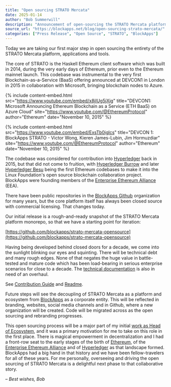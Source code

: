 ```yaml
---
title: "Open sourcing STRATO Mercata"
date: 2025-01-14
author: "Bob Summerwill"
description: "Announcement of open-sourcing the STRATO Mercata platform, applications and tools."
source_url: "https://blockapps.net/blog/open-sourcing-strato-mercata/"
categories: ["Press Release", "Open Source", "STRATO", "BlockApps"]
---
```


Today we are taking our first major step in open sourcing the entirety of the STRATO Mercata platform, applications and tools.

The core of STRATO is the Haskell Ethereum client software which was built in 2014, during the very early days of Ethereum, prior even to the Ethereum mainnet launch. This codebase was instrumental to the very first Blockchain-as-a-Service (BaaS) offering announced at DEVCON1 in London in 2015 in collaboration with Microsoft, bringing blockchain nodes to Azure.

{% include content-embed.html
  src="https://www.youtube.com/embed/x8jIUg5jXjg"
  title="DEVCON1: Microsoft Announcing Ethereum Blockchain as a Service (ETH BaaS) on Azure Cloud"
  site="https://www.youtube.com/@EthereumProtocol"
  author="Ethereum"
  date="November 10, 2015"
%}

{% include content-embed.html
  src="https://www.youtube.com/embed/ExsTb0iglcs"
  title="DEVCON 1: BlockApps STRATO - Victor Wong, Kieren James-Lubin, Jim Hormuzdiar"
  site="https://www.youtube.com/@EthereumProtocol"
  author="Ethereum"
  date="November 10, 2015"
%}

The codebase was considered for contribution into [Hyperledger](https://hyperledger.org) back in 2015, but that did not come to fruition, with [Hyperledger Burrow](https://github.com/hyperledger-archives/burrow) and later [Hyperledger Besu](https://github.com/hyperledger/besu) being the first Ethereum codebases to make it into the Linux Foundation's open source blockchain collaboration project. BlockApps were founding members of the [Enterprise Ethereum Alliance](https://entethalliance.org) (EEA).

There have been public repositories in the [BlockApps Github](https://github.com/blockapps) organization for many years, but the core platform itself has always been closed source with commercial licensing. That changes today.

Our initial release is a rough-and-ready snapshot of the STRATO Mercata platform monorepo, so that we have a starting point for iteration:

[https://github.com/blockapps/strato-mercata-opensource](https://github.com/blockapps/strato-mercata-opensource)

Having being developed behind closed doors for a decade, we come into the sunlight blinking our eyes and squinting. There will be technical debt and many rough edges. None of that negates the huge value in battle-tested and mature code which has been load-bearing in serious enterprise scenarios for close to a decade. The [technical documentation](https://docs.blockapps.net/) is also in need of an overhaul.

See [Contribution Guide](https://github.com/blockapps/strato-mercata-opensource/blob/main/CONTRIBUTING.md) and [Readme](https://github.com/blockapps/strato-mercata-opensource/blob/main/README.md).

Future steps will see the decoupling of STRATO Mercata as a platform and ecosystem from [BlockApps](https://blockapps.net/company/about-us/) as a corporate entity. This will be reflected in branding, websites, social media channels and in Github, where a new organization will be created. Code will be migrated across as the open sourcing and rebranding progresses.

This open sourcing process will be a major part of my initial [work as Head of Ecosystem](https://blockapps.net/blog/bob-summerwill-joins-blockapps-as-key-industry-leader/), and it was a primary motivation for me to take on this role in the first place. There is magical empowerment in decentralization and I had a front-row seat to the early stages of the birth of [Ethereum](https://ethereum.org), of the [Enterprise Ethereum Alliance](https://entethalliance.org) and of [Hyperledger](https://hyperledger.org) as that landscape formed. BlockApps had a big hand in that history and we have been fellow-travelers for all of these years. For me personally, overseeing and driving the open sourcing of STRATO Mercata is a delightful next phase to that collaborative story.

_– Best wishes, Bob_
